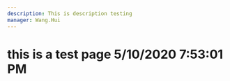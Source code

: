 ```yaml
---
description: This is description testing
manager: Wang.Hui
---
```

# this is a test page 5/10/2020 7:53:01 PM